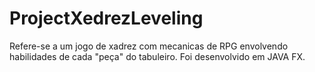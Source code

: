 # ProjectXedrezLeveling
 Refere-se a um jogo de xadrez com mecanicas de RPG envolvendo habilidades de cada "peça" do tabuleiro. Foi desenvolvido em JAVA FX.
